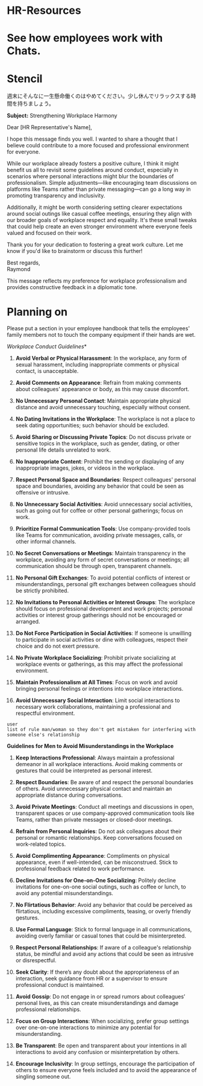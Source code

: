 # HR-Resources

# See how employees work with Chats.

# Stencil
週末にそんなに一生懸命働くのはやめてください。少し休んでリラックスする時間を持ちましょう。

**Subject:** Strengthening Workplace Harmony  

Dear [HR Representative's Name],  

I hope this message finds you well. I wanted to share a thought that I believe could contribute to a more focused and professional environment for everyone.  

While our workplace already fosters a positive culture, I think it might benefit us all to revisit some guidelines around conduct, especially in scenarios where personal interactions might blur the boundaries of professionalism. Simple adjustments—like encouraging team discussions on platforms like Teams rather than private messaging—can go a long way in promoting transparency and inclusivity.  

Additionally, it might be worth considering setting clearer expectations around social outings like casual coffee meetings, ensuring they align with our broader goals of workplace respect and equality. It's these small tweaks that could help create an even stronger environment where everyone feels valued and focused on their work.  

Thank you for your dedication to fostering a great work culture. Let me know if you'd like to brainstorm or discuss this further!  

Best regards,  
Raymond  

This message reflects my preference for workplace professionalism and provides constructive feedback in a diplomatic tone.

# Planning on

Please put a section in your employee handbook that tells the employees' family members not to touch the company equipment if their hands are wet.

*Workplace Conduct Guidelines**

1. **Avoid Verbal or Physical Harassment**: In the workplace, any form of sexual harassment, including inappropriate comments or physical contact, is unacceptable.

2. **Avoid Comments on Appearance**: Refrain from making comments about colleagues' appearance or body, as this may cause discomfort.

3. **No Unnecessary Personal Contact**: Maintain appropriate physical distance and avoid unnecessary touching, especially without consent.

4. **No Dating Invitations in the Workplace**: The workplace is not a place to seek dating opportunities; such behavior should be excluded.

5. **Avoid Sharing or Discussing Private Topics**: Do not discuss private or sensitive topics in the workplace, such as gender, dating, or other personal life details unrelated to work.

6. **No Inappropriate Content**: Prohibit the sending or displaying of any inappropriate images, jokes, or videos in the workplace.

7. **Respect Personal Space and Boundaries**: Respect colleagues' personal space and boundaries, avoiding any behavior that could be seen as offensive or intrusive.

8. **No Unnecessary Social Activities**: Avoid unnecessary social activities, such as going out for coffee or other personal gatherings; focus on work.

9. **Prioritize Formal Communication Tools**: Use company-provided tools like Teams for communication, avoiding private messages, calls, or other informal channels.

10. **No Secret Conversations or Meetings**: Maintain transparency in the workplace, avoiding any form of secret conversations or meetings; all communication should be through open, transparent channels.

11. **No Personal Gift Exchanges**: To avoid potential conflicts of interest or misunderstandings, personal gift exchanges between colleagues should be strictly prohibited.

12. **No Invitations to Personal Activities or Interest Groups**: The workplace should focus on professional development and work projects; personal activities or interest group gatherings should not be encouraged or arranged.

13. **Do Not Force Participation in Social Activities**: If someone is unwilling to participate in social activities or dine with colleagues, respect their choice and do not exert pressure.

14. **No Private Workplace Socializing**: Prohibit private socializing at workplace events or gatherings, as this may affect the professional environment.

15. **Maintain Professionalism at All Times**: Focus on work and avoid bringing personal feelings or intentions into workplace interactions.

16. **Avoid Unnecessary Social Interaction**: Limit social interactions to necessary work collaborations, maintaining a professional and respectful environment.

```
user
list of rule man/woman so they don't get mistaken for interfering with someone else's relationship

```

**Guidelines for Men to Avoid Misunderstandings in the Workplace**

1. **Keep Interactions Professional**: Always maintain a professional demeanor in all workplace interactions. Avoid making comments or gestures that could be interpreted as personal interest.

2. **Respect Boundaries**: Be aware of and respect the personal boundaries of others. Avoid unnecessary physical contact and maintain an appropriate distance during conversations.

3. **Avoid Private Meetings**: Conduct all meetings and discussions in open, transparent spaces or use company-approved communication tools like Teams, rather than private messages or closed-door meetings.

4. **Refrain from Personal Inquiries**: Do not ask colleagues about their personal or romantic relationships. Keep conversations focused on work-related topics.

5. **Avoid Complimenting Appearance**: Compliments on physical appearance, even if well-intended, can be misconstrued. Stick to professional feedback related to work performance.

6. **Decline Invitations for One-on-One Socializing**: Politely decline invitations for one-on-one social outings, such as coffee or lunch, to avoid any potential misunderstandings.

7. **No Flirtatious Behavior**: Avoid any behavior that could be perceived as flirtatious, including excessive compliments, teasing, or overly friendly gestures.

8. **Use Formal Language**: Stick to formal language in all communications, avoiding overly familiar or casual tones that could be misinterpreted.

9. **Respect Personal Relationships**: If aware of a colleague's relationship status, be mindful and avoid any actions that could be seen as intrusive or disrespectful.

10. **Seek Clarity**: If there’s any doubt about the appropriateness of an interaction, seek guidance from HR or a supervisor to ensure professional conduct is maintained.

11. **Avoid Gossip**: Do not engage in or spread rumors about colleagues’ personal lives, as this can create misunderstandings and damage professional relationships.

12. **Focus on Group Interactions**: When socializing, prefer group settings over one-on-one interactions to minimize any potential for misunderstanding.

13. **Be Transparent**: Be open and transparent about your intentions in all interactions to avoid any confusion or misinterpretation by others.

14. **Encourage Inclusivity**: In group settings, encourage the participation of others to ensure everyone feels included and to avoid the appearance of singling someone out.
